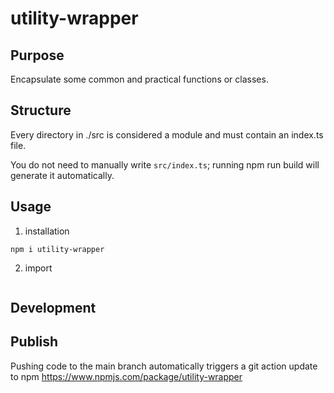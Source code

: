 # utility-wrapper

## Purpose

Encapsulate some common and practical functions or classes.

## Structure

Every directory in ./src is considered a module and must contain an index.ts file.

You do not need to manually write `src/index.ts`; running npm run build will generate it automatically.

## Usage

1. installation

```shell
npm i utility-wrapper
```

2. import

```ts

```

## Development

## Publish

Pushing code to the main branch automatically triggers a git action update to npm
https://www.npmjs.com/package/utility-wrapper
